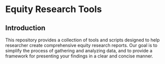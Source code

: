 # Equity Research Tools

## Introduction

This repository provides a collection of tools and scripts designed to help researcher create comprehensive equity research reports. Our goal is to simplify the process of gathering and analyzing data, and to provide a framework for presenting your findings in a clear and concise manner.
